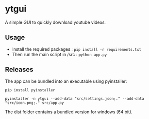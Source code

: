 # ytgui

A simple GUI to quickly download youtube videos.

## Usage

- Install the required packages : `pip install -r requirements.txt`
- Then run the main script in /src : `python app.py`

## Releases

The app can be bundled into an executable using pyinstaller:

`pip install pyinstaller`

`pyinstaller -n ytgui --add-data "src/settings.json;." --add-data "src/icon.png;." src/app.py`

The dist folder contains a bundled version for windows (64 bit).
